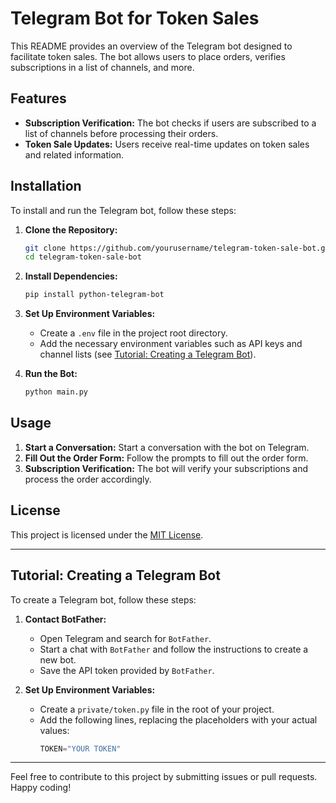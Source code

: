 # Telegram Bot for Token Sales

This README provides an overview of the Telegram bot designed to facilitate token sales. The bot allows users to place orders, verifies subscriptions in a list of channels, and more.

## Features

- **Subscription Verification:** The bot checks if users are subscribed to a list of channels before processing their orders.
- **Token Sale Updates:** Users receive real-time updates on token sales and related information.

## Installation

To install and run the Telegram bot, follow these steps:

1. **Clone the Repository:**
    ```sh
    git clone https://github.com/yourusername/telegram-token-sale-bot.git
    cd telegram-token-sale-bot
    ```

2. **Install Dependencies:**
    ```sh
    pip install python-telegram-bot
    ```

3. **Set Up Environment Variables:**
    - Create a `.env` file in the project root directory.
    - Add the necessary environment variables such as API keys and channel lists (see [Tutorial: Creating a Telegram Bot](#tutorial-creating-a-telegram-bot)).

4. **Run the Bot:**
    ```sh
    python main.py
    ```

## Usage

1. **Start a Conversation:** Start a conversation with the bot on Telegram.
2. **Fill Out the Order Form:** Follow the prompts to fill out the order form.
3. **Subscription Verification:** The bot will verify your subscriptions and process the order accordingly.

## License

This project is licensed under the [MIT License](LICENSE).

---

## Tutorial: Creating a Telegram Bot

To create a Telegram bot, follow these steps:

1. **Contact BotFather:**
    - Open Telegram and search for `BotFather`.
    - Start a chat with `BotFather` and follow the instructions to create a new bot.
    - Save the API token provided by `BotFather`.

2. **Set Up Environment Variables:**
    - Create a `private/token.py` file in the root of your project.
    - Add the following lines, replacing the placeholders with your actual values:
        ```py
        TOKEN="YOUR TOKEN"
        ```

---

Feel free to contribute to this project by submitting issues or pull requests. Happy coding!
